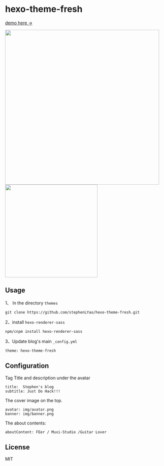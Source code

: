 
# hexo-theme-fresh
[demo here ->](https://stephenlyao.github.io)

<img src="https://cloud.githubusercontent.com/assets/11830681/18042933/014b5214-6df7-11e6-8059-442692f51bdf.png" width="500" align="top"/> 
<img src="https://cloud.githubusercontent.com/assets/11830681/18043670/f943a6fc-6dfb-11e6-976f-5733ad01c500.png" width="300" />


 

 
 
## Usage

1、 In the directory `themes`

	git clone https://github.com/stephenLYao/hexo-theme-fresh.git
	
2、install `hexo-renderer-sass`
	
	npm/cnpm install hexo-renderer-sass
	
3、Update blog's main `_config.yml`
	
	theme: hexo-theme-fresh
	

## Configuration

Tag Title and description under the avatar
```
title:  Stephen's blog
subtitle: Just Do Hack!!!
```

The cover image on the top.
```
avatar: img/avatar.png
banner: img/banner.png
```

The about contents:

```
aboutContent: FEer / Muxi-Studio /Guitar Lover
```
## License
MIT
